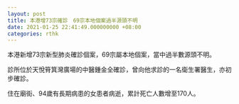 ```yaml
---
layout: post
title: 本港增73宗確診　69宗本地個案過半源頭不明
date: 2021-01-25 22:41:49.000000000 +08:00
categories: rthk
---
```


本港新增73宗新型肺炎確診個案，69宗屬本地個案，當中過半數源頭不明。

診所位於天悅筲箕灣廣場的中醫鍾金全確診，曾向他求診的一名衛生署醫生，亦初步確診。

住在廟街、94歲有長期病患的女患者病逝，累計死亡人數增至170人。
